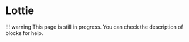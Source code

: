 # Lottie

!!! warning
    This page is still in progress. You can check the description of blocks for help.
